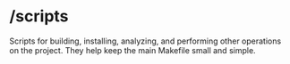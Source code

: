 # /scripts

Scripts for building, installing, analyzing, and performing other operations on the project. They help keep the main Makefile small and simple.